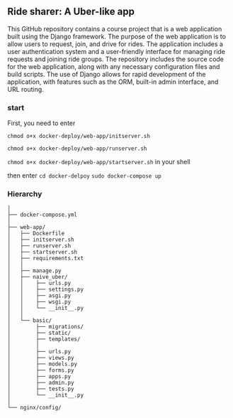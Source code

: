 ## Ride sharer: A Uber-like app
This GitHub repository contains a course project that is a web application built using the Django framework. The purpose of the web application is to allow users to request, join, and drive for rides. The application includes a user authentication system and a user-friendly interface for managing ride requests and joining ride groups. The repository includes the source code for the web application, along with any necessary configuration files and build scripts. The use of Django allows for rapid development of the application, with features such as the ORM, built-in admin interface, and URL routing.

### start

First, you need to enter

```chmod o+x docker-deploy/web-app/initserver.sh```

```chmod o+x docker-deploy/web-app/runserver.sh```

```chmod o+x docker-deploy/web-app/startserver.sh``` in your shell

then enter
```cd docker-delpoy```
```sudo docker-compose up```

### Hierarchy

```docker-deploy
│
├── docker-compose.yml
│
├── web-app/
│   ├── Dockerfile
│   ├── initserver.sh
│   ├── runserver.sh
│   ├── startserver.sh
│   ├── requirements.txt
│   │
│   ├── manage.py
│   ├── naive_uber/
│   │    ├── urls.py
│   │    ├── settings.py
│   │    ├── asgi.py
│   │    ├── wsgi.py
│   │    └── __init__.py
│   │
│   └── basic/
│        ├── migrations/
│        ├── static/
│        ├── templates/
│        │
│        ├── urls.py
│        ├── views.py
│        ├── models.py
│        ├── forms.py
│        ├── apps.py
│        ├── admin.py
│        ├── tests.py
│        └── __init__.py
│   
└── nginx/config/

